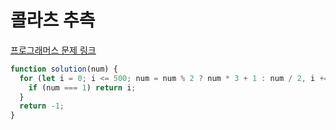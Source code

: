 # 콜라츠 추측

[프로그래머스 문제 링크](https://programmers.co.kr/learn/courses/30/lessons/12943)

```javascript
function solution(num) {
  for (let i = 0; i <= 500; num = num % 2 ? num * 3 + 1 : num / 2, i += 1) {
    if (num === 1) return i;
  }
  return -1;
}
```

